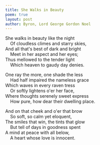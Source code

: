 ```yaml
---
title: She Walks in Beauty
poem: true
layout: post
author: Byron, Lord George Gordon Noel
---
```

She walks in beauty like the night  
&nbsp;&nbsp;&nbsp; Of cloudless climes and starry skies,  
And all that's best of dark and bright  
&nbsp;&nbsp;&nbsp; Meet in her aspect and her eyes;  
Thus mellowed to the tender light  
&nbsp;&nbsp;&nbsp; Which heaven to gaudy day denies.  

One ray the more, one shade the less  
&nbsp;&nbsp;&nbsp; Had half impaired the nameless grace  
Which waves in every raven tress  
&nbsp;&nbsp;&nbsp; Or softly lightens o'er her face,  
Where thoughts serenely sweet express  
&nbsp;&nbsp;&nbsp; How pure, how dear their dwelling place.  

And on that cheek and o'er that brow  
&nbsp;&nbsp;&nbsp; So soft, so calm yet eloquent,  
The smiles that win, the tints that glow  
&nbsp;&nbsp;&nbsp; But tell of days in goodness spent  
A mind at peace with all below,  
&nbsp;&nbsp;&nbsp; A heart whose love is innocent.<br />

